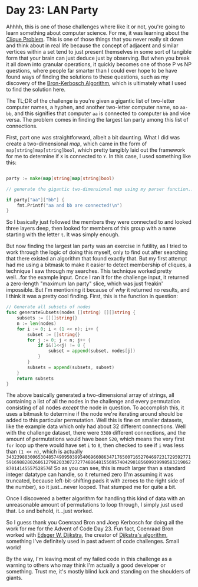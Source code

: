 # Day 23: LAN Party

Ahhhh, this is one of those challenges where like it or not, you're going to learn something about computer science. For me, it was learning about the [Clique Problem](https://en.wikipedia.org/wiki/Clique_problem). This is one of those things that you never really sit down and think about in real life because the concept of adjacent and similar vertices within a set tend to just present themselves in some sort of tangible form that your brain can just deduce just by observing. But when you break it all down into granular operations, it quickly becomes one of those P vs NP questions, where people far smarter than I could ever hope to be have found ways of finding the solutions to these questions, such as my discovery of the [Bron-Kerbosch Algorithm](https://en.wikipedia.org/wiki/Bron%E2%80%93Kerbosch_algorithm), which is ultimately what I used to find the solution here.

The TL;DR of the challenge is you're given a gigantic list of two-letter computer names, a hyphen, and another two-letter computer name, so `aa-bb`, and this signifies that computer `aa` is connected to computer `bb` and vice versa. The problem comes in finding the largest lan party among this list of connections.

First, part one was straightforward, albeit a bit daunting. What I did was create a two-dimensional _map_, which came in the form of `map[string]map[string]bool`, which pretty tangibly laid out the framework for me to determine if `X` is connected to `Y`. In this case, I used something like this:

```go

party := make(map[string]map[string]bool)

// generate the gigantic two-dimensional map using my parser function...

if party["aa"]["bb"] {
    fmt.Printf("aa and bb are connected!\n")
}
```

So I basically just followed the members they were connected to and looked three layers deep, then looked for members of this group with a name starting with the letter `t`. It was simply enough.

But now finding the largest lan party was an exercise in futility, as I tried to work through the logic of doing this myself, only to find out after searching that there existed an algorithm that found exactly that. But my first attempt had me using a bitmask to make it easier to detect membership of cliques, a technique I saw through my searches. This technique worked pretty well...for the example input. Once I ran it for the challenge input, it returned a zero-length "maximum lan party" slice, which was just freakin' impossible. But I'm mentioning it because of _why_ it returned no results, and I think it was a pretty cool finding. First, this is the function in question:

```go
// Generate all subsets of nodes
func generateSubsets(nodes []string) [][]string {
	subsets := [][]string{}
	n := len(nodes)
	for i := 0; i < (1 << n); i++ {
		subset := []string{}
		for j := 0; j < n; j++ {
			if i&(1<<j) != 0 {
				subset = append(subset, nodes[j])
			}
		}
		subsets = append(subsets, subset)
	}
	return subsets
}
```

The above basically generated a two-dimensional array of strings, all containing a list of all the nodes in the challenge and every permutation consisting of all nodes _except_ the node in question. To accomplish this, it uses a bitmask to determine if the node we're iterating around should be added to this particular permutation. Well this is fine on smaller datasets, like the example data which only had about 32 different connections. Well with the challenge dataset, there were `3380` different connections, and the amount of permutations would have been `520`, which means the very first `for` loop up there would have set `i` to `0`, then checked to see if `i` was less than `(1 << n)`, which is actually `3432398830065304857490950399540696608634717650071652704697231729592771591698828026061279820330727277488648155695740429018560993999858321906287014145557528576`! So as you can see, this is much larger than a standard integer datatype can handle, so it returned zero (I'm assuming it was truncated, because left-bit-shifting pads it with zeroes to the right side of the number), so it just...never looped. That stumped me for quite a bit.

Once I discovered a better algorithm for handling this kind of data with an unreasonable amount of permutations to loop through, I simply just used that. Lo and behold, it...just worked.

So I guess thank you Coenraad Bron and Joep Kerbosch for doing all the work for me for the Advent of Code Day 23. Fun fact, Coenraad Bron worked with [Edsger W. Dijkstra](https://en.wikipedia.org/wiki/Edsger_W._Dijkstra), the creator of [Dijkstra's algorithm](https://en.wikipedia.org/wiki/Dijkstra%27s_algorithm), something I've definitely used in past advent of code challenges. Small world!

By the way, I'm leaving most of my failed code in this challenge as a warning to others who may think I'm actually a good developer or something. Trust me, it's mostly blind luck and standing on the shoulders of giants.